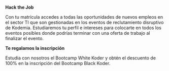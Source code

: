 
__Hack the Job__

Con tu matrícula accedes a todas las oportunidades de nuevos empleos en el sector TI que son gestionadas en los eventos de reclutamiento disruptivo de Kodemia. Estudiaremos tu perfil e intereses para colocarte en todos los eventos posibles donde podrías terminar con una oferta de trabajo al finalizar el evento.

__Te regalamos la inscripción__

Estudia con nosotros el Bootcamp White Koder y obtén el descuento de 100% en la inscripción del Bootcamp Black Koder.